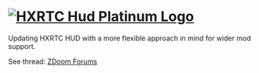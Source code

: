 # [![HXRTC Hud Platinum Logo](https://i.imgur.com/LT5qjsZ.png)](https://forum.zdoom.org/viewtopic.php?f=46&t=75282)

Updating HXRTC HUD with a more flexible approach in mind for wider mod support.

See thread: [ZDoom Forums](https://forum.zdoom.org/viewtopic.php?f=46&t=75282)
